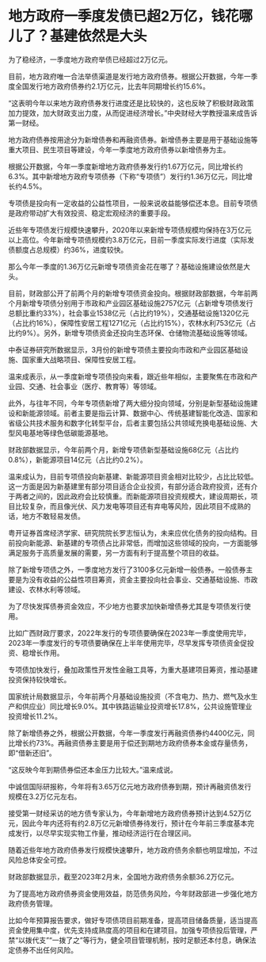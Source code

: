 # 地方政府一季度发债已超2万亿，钱花哪儿了？基建依然是大头

为了稳经济，一季度地方政府举债已经超过2万亿元。

目前，地方政府唯一合法举债渠道是发行地方政府债券。根据公开数据，今年一季度全国发行地方政府债券约2.1万亿元，比去年同期增长约15.6%。

“这表明今年以来地方政府债券发行进度还是比较快的，这也反映了积极财政政策加力提效，加大财政支出力度，从而促进经济增长。”中央财经大学教授温来成告诉第一财经。

地方政府债券按用途分为新增债券和再融资债券。新增债券主要是用于基础设施等重大项目、民生项目等建设，今年一季度地方政府债券以新增债券为主。

根据公开数据，今年一季度新增地方政府债券发行约1.67万亿元，同比增长约6.3%。其中新增地方政府专项债券（下称“专项债”）发行约1.36万亿元，同比增长约4.5%。

专项债是投向有一定收益的公益性项目，一般来说收益能够偿还本息。目前专项债是政府带动扩大有效投资、稳定宏观经济的重要手段。

近些年专项债发行规模快速攀升，2020年以来新增专项债规模均保持在3万亿元以上高位。今年新增专项债规模约3.8万亿元，目前一季度实际发行进度（实际发债额度占总规模）约36%，进度较快。

那么今年一季度的1.36万亿元新增专项债资金花在哪了？基础设施建设依然是大头。

目前，财政部公开了前两个月的新增专项债资金投向。根据财政部数据，今年前两个月新增专项债分别用于市政和产业园区基础设施2757亿元（占新增专项债发行总额比重约33%），社会事业1538亿元（占比约19%），交通基础设施1320亿元（占比约16%），保障性安居工程1271亿元（占比约15%），农林水利753亿元（占比约9%）。另外，新增专项债资金还投向生态环保、仓储物流基础设施等领域。

中泰证券研究所数据显示，3月份的新增专项债主要投向市政和产业园区基础设施、国家重大战略项目、保障性安居工程。

温来成表示，从一季度新增专项债投向来看，跟近些年相似，主要聚焦在市政和产业园、交通、社会事业（医疗、教育等）等领域。

此外，与往年不同，今年专项债新增了两大细分投向领域，分别是新型基础设施建设和新能源领域。前者主要是指云计算、数据中心、传统基建智能化改造、国家和省级公共技术服务和数字化转型平台，后者主要包括公共领域充换电基础设施、大型风电基地等绿色低碳能源基地。

财政部数据显示，今年前两个月，新增专项债新型基础设施68亿元（占比约0.8%），新能源项目14亿元（占比约0.2%）。

温来成认为，目前专项债投向新基建、新能源项目资金相对比较少，占比比较低。这一方面是因为新基建里有部分项目适合企业投资，有部分适合政府投资，还有介于两者之间的，因此政府会比较慎重。而新能源项目投资规模大，建设周期长，项目比较复杂，而且像光伏、风力发电等项目还有弃电等风险，因此项目不成熟的话，地方不敢轻易发债。

粤开证券首席经济学家、研究院院长罗志恒认为，未来应优化债务的投向结构。目前投向新能源、新基建的专项债占比非常低，而增加这些领域的投向，一方面能够满足服务于高质量发展的需要，另一方面有利于提高整个项目的收益。

除了新增专项债之外，一季度地方发行了3100多亿元新增一般债券。一般债券主要是为没有收益的公益性项目筹资，资金主要投向社会事业、交通基础设施、市政建设、农林水利等领域。

为了尽快发挥债券资金效应，不少地方也要求加快新增债券尤其是专项债发行使用。

比如广西财政厅要求，2022年发行的专项债要确保在2023年一季度使用完毕，2023年一季度发行的专项债要确保在上半年使用完毕，尽早发挥专项债资金促投资、稳增长作用。

专项债加快发行，叠加政策性开发性金融工具等，为重大基建项目筹资，推动基建投资保持较快增长。

国家统计局数据显示，今年前两个月基础设施投资（不含电力、热力、燃气及水生产和供应业）同比增长9.0%。其中铁路运输业投资增长17.8%，公共设施管理业投资增长11.2%。

除了新增债券之外，根据公开数据，今年一季度发行再融资债券约4400亿元，同比增长约73%。再融资债券主要是用于偿还到期地方政府债券本金或存量债务，即“借新还旧”。

“这反映今年到期债券偿还本金压力比较大。”温来成说。

中诚信国际研报称，今年将有3.65万亿元地方政府债券到期，预计再融资债发行规模在3.2万亿元左右。

接受第一财经采访的地方债专家认为，今年新增地方政府债券预计达到4.52万亿元，因此今年内还将有约2.8万亿元新增债券待发行，预计在今年前三季度基本完成发行，以尽早实现实物工作量，推动经济运行在合理区间。

随着近些年地方政府债券发行规模快速攀升，地方政府债务余额也明显增加，不过风险总体安全可控。

财政部数据显示，截至2023年2月末，全国地方政府债务余额36.2万亿元。

为了提高地方政府债券资金使用效益，防范债务风险，今年财政部进一步强化地方政府债务管理。

比如今年预算报告要求，做好专项债项目前期准备，提高项目储备质量，适当提高资金使用集中度，优先支持成熟度高的项目和在建项目。加强专项债投后管理，严禁“以拨代支”“一拨了之”等行为，健全项目管理机制，按时足额还本付息，确保法定债券不出任何风险。

